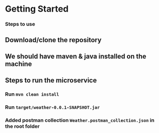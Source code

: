 # Getting Started

### Steps to use
## Download/clone the repository
## We should have maven & java installed on the machine
## Steps to run the microservice

### Run `mvn clean install`
### Run `target/weather-0.0.1-SNAPSHOT.jar`
### Added postman collection `Weather.postman_collection.json` in the root folder